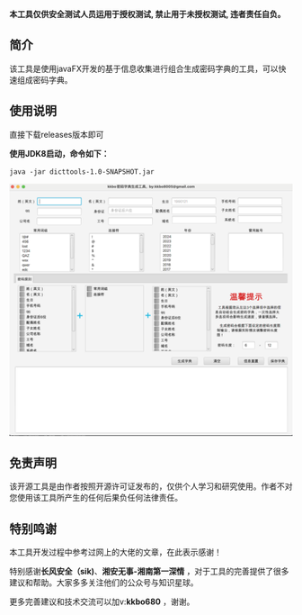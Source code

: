 **本工具仅供安全测试人员运用于授权测试, 禁止用于未授权测试, 违者责任自负。**

## 简介



该工具是使用javaFX开发的基于信息收集进行组合生成密码字典的工具，可以快速组成密码字典。



## 使用说明


直接下载releases版本即可

**使用JDK8启动，命令如下：**

```
java -jar dicttools-1.0-SNAPSHOT.jar 
```

![image-20240301115142432](./README.assets/image-20240301115142432.png)

## 免责声明



该开源工具是由作者按照开源许可证发布的，仅供个人学习和研究使用。作者不对您使用该工具所产生的任何后果负任何法律责任。

## 特别鸣谢

本工具开发过程中参考过网上的大佬的文章，在此表示感谢！

特别感谢**长风安全（sik)**、**湘安无事-湘南第一深情** ，对于工具的完善提供了很多建议和帮助。大家多多关注他们的公众号与知识星球。

更多完善建议和技术交流可以加v:**kkbo680** ，谢谢。